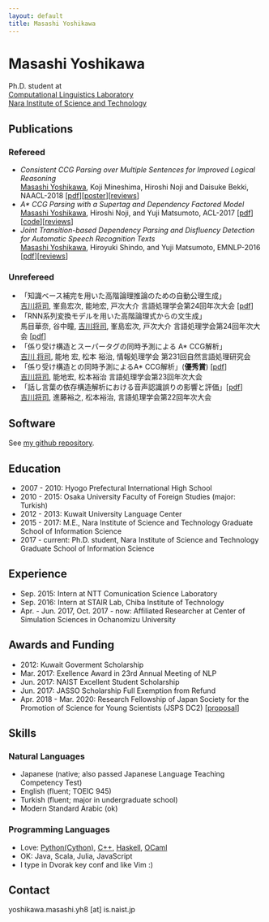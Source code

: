 ```yaml
---
layout: default
title: Masashi Yoshikawa
---
```


# Masashi Yoshikawa
Ph.D. student at  
[Computational Linguistics Laboratory](http://cl.naist.jp)  
[Nara Institute of Science and Technology](http://www.naist.jp)  

## Publications
### Refereed
* _Consistent CCG Parsing over Multiple Sentences for Improved Logical Reasoning_  
<u>Masashi Yoshikawa</u>, Koji Mineshima, Hiroshi Noji and Daisuke Bekki, NAACL-2018 [[pdf](./papers/ccg_naacl2018.pdf)][[poster](./posters/mrf_poster.pdf)][[reviews](./reviews/naacl2018.txt)]
* _A\* CCG Parsing with a Supertag and Dependency Factored Model_  
<u>Masashi Yoshikawa</u>, Hiroshi Noji, and Yuji Matsumoto, ACL-2017
[[pdf](./papers/ccg_acl2017.pdf)][[code](https://github.com/masashi-y/depccg)][[reviews](./reviews/acl2017.txt)]
* _Joint Transition-based Dependency Parsing and Disfluency Detection for Automatic Speech Recognition Texts_  
<u>Masashi Yoshikawa</u>, Hiroyuki Shindo, and Yuji Matsumoto, EMNLP-2016
[[pdf](./papers/dsfl_emnlp2016.pdf)][[reviews](./reviews/emnlp2016.txt)]

### Unrefereed
* 「知識ベース補完を用いた高階論理推論のための自動公理生成」  
<u>吉川将司</u>, 峯島宏次, 能地宏, 戸次大介 言語処理学会第24回年次大会 [[pdf](./papers/kbc_nlp2018.pdf)]
* 「RNN系列変換モデルを用いた高階論理式からの文生成」  
馬目華奈, 谷中瞳, <u>吉川将司</u>, 峯島宏次, 戸次大介 言語処理学会第24回年次大会 [[pdf](./papers/encdec_nlp2018.pdf)]
* 「係り受け構造とスーパータグの同時予測による A\* CCG解析」  
<u>吉川 将司</u>, 能地 宏, 松本 裕治, 情報処理学会 第231回自然言語処理研究会
* 「係り受け構造との同時予測によるA\* CCG解析」(__優秀賞__) [[pdf](./papers/ccg_nlp2017.pdf)]  
<u>吉川将司</u>, 能地宏, 松本裕治 言語処理学会第23回年次大会
* 「話し言葉の依存構造解析における音声認識誤りの影響と評価」[[pdf](./papers/dep_nlp2017.pdf)]  
<u>吉川将司</u>, 進藤裕之, 松本裕治, 言語処理学会第22回年次大会

## Software
See [my github repository](https://github.com/masashi-y).

## Education
* 2007 - 2010: Hyogo Prefectural International High School
* 2010 - 2015: Osaka University Faculty of Foreign Studies (major: Turkish)
* 2012 - 2013: Kuwait University Language Center
* 2015 - 2017: M.E., Nara Institute of Science and Technology Graduate School of Information Science
* 2017 - current: Ph.D. student, Nara Institute of Science and Technology
 Graduate School of Information Science

## Experience
* Sep. 2015: Intern at NTT Comunication Science Laboratory
* Sep. 2016: Intern at STAIR Lab, Chiba Institute of Technology
* Apr. - Jun. 2017, Oct. 2017 - now: Affiliated Researcher at Center of Simulation Sciences in Ochanomizu University

## Awards and Funding
*  2012: Kuwait Goverment Scholarship
*  Mar. 2017: Exellence Award in 23rd Annual Meeting of NLP
*  Jun. 2017: NAIST Excellent Student Scholarship
*  Jun. 2017: JASSO Scholarship Full Exemption from Refund
*  Apr. 2018 - Mar. 2020: Research Fellowship of Japan Society for the Promotion of Science for Young Scientists (JSPS DC2) [[proposal](./misc/03_dc_naiyo.pdf)]

## Skills

### Natural Languages
* Japanese (native; also passed Japanese Language Teaching Competency Test)
* English (fluent; TOEIC 945)
* Turkish (fluent; major in undergraduate school)
* Modern Standard Arabic (ok)

### Programming Languages
* Love: [Python(Cython)](https://github.com/masashi-y/depccg), [C++](https://github.com/masashi-y/depccg), [Haskell](https://github.com/masashi-y/NeuralHaskellCCG), [OCaml](https://github.com/masashi-y/Camelthorn)
* OK: Java, Scala, Julia, JavaScript
* I type in Dvorak key conf and like Vim :)

## Contact
yoshikawa.masashi.yh8 [at] is.naist.jp
